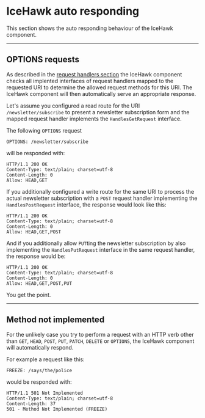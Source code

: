 # IceHawk auto responding 

This section shows the auto responding behaviour of the IceHawk component.

<hr class="blockquote">

## OPTIONS requests

As described in the [request handlers section](@baseUrl@/docs/icehawk/request-handlers.html) the IceHawk component checks all implented interfaces of 
request handlers mapped to the requested URI to determine the allowed request methods for this URI. The IceHawk component will then automatically 
serve an appropriate response.

Let's assume you configured a read route for the URI `/newsletter/subscribe` to present a newsletter subscription form and the mapped request handler 
implements the `HandlesGetRequest` interface.

The following `OPTIONS` request
```HTTP
OPTIONS: /newsletter/subscribe
```

will be responded with:

```HTTP
HTTP/1.1 200 OK
Content-Type: text/plain; charset=utf-8
Content-Length: 0
Allow: HEAD,GET
```

If you additionally configured a write route for the same URI to process the actual newsletter subscription with a `POST` request handler 
implementing the `HandlesPostRequest` interface, the response would look like this:
 
```HTTP
HTTP/1.1 200 OK
Content-Type: text/plain; charset=utf-8
Content-Length: 0
Allow: HEAD,GET,POST
```

And if you additionally allow `PUT`ting the newsletter subscription by also implementing the `HandlesPutRequest` interface in the same request handler, 
the response would be:
  
```HTTP
HTTP/1.1 200 OK
Content-Type: text/plain; charset=utf-8
Content-Length: 0
Allow: HEAD,GET,POST,PUT
```

You get the point.

<hr class="blockspace">

## Method not implemented

For the unlikely case you try to perform a request with an HTTP verb other than `GET`, `HEAD`, `POST`, `PUT`, `PATCH`, `DELETE` or `OPTIONS`, 
the IceHawk component will automatically respond.

For example a request like this:
```HTTP
FREEZE: /says/the/police
```
  
would be responded with:
  
```HTTP
HTTP/1.1 501 Not Implemented
Content-Type: text/plain; charset=utf-8
Content-Length: 37
501 - Method Not Implemented (FREEZE)
```
